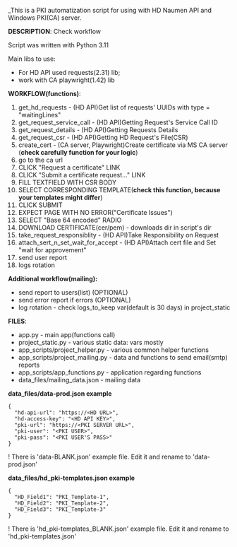 _This is a PKI automatization script for using with HD Naumen API and Windows PKI(CA) server.

**DESCRIPTION**:
Check workflow

Script was written with Python 3.11

Main libs to use:
* For HD API used requests(2.31) lib; 
* work with CA playwright(1.42) lib

**WORKFLOW(functions)**:
1. get_hd_requests - (HD API)Get list of requests' UUIDs with type = "waitingLines"
2. get_request_service_call - (HD API)Getting Request's Service Call ID
3. get_request_details - (HD API)Getting Requests Details
4. get_request_csr - (HD API)Getting HD Request's File(CSR)
5. create_cert - (CA server, Playwright)Create certificate via MS CA server (**check carefully function for your logic**)
6. go to the ca url
7. CLICK "Request a certificate" LINK
8. CLICK "Submit a certificate request..." LINK
9. FILL TEXTFIELD WITH CSR BODY
10. SELECT CORRESPONDING TEMPLATE(**check this function, because your templates might differ**)
11. CLICK SUBMIT
12. EXPECT PAGE WITH NO ERROR("Certificate Issues")
13. SELECT "Base 64 encoded" RADIO
14. DOWNLOAD CERTIFICATE(cer/pem) - downloads dir in script's dir
15. take_request_responsiblity - (HD API)Take Responsibility on Request
16. attach_sert_n_set_wait_for_accept - (HD API)Attach cert file and Set "wait for approvement"
17. send user report 
18. logs rotation

**Additional workflow(mailing):**
* send report to users(list) (OPTIONAL)
* send error report if errors (OPTIONAL)
* log rotation - check logs_to_keep var(default is 30 days) in project_static

**FILES**:
* app.py - main app(functions call)
* project_static.py - various static data: vars mostly
* app_scripts/project_helper.py - various common helper functions
* app_scripts/project_mailing.py - data and functions to send email(smtp) reports
* app_scripts/app_functions.py - application regarding functions
* data_files/mailing_data.json - mailing data

**data_files/data-prod.json example**
```
{
  "hd-api-url": "https://<HD URL>",
  "hd-access-key": "<HD API KEY>",
  "pki-url": "https://<PKI SERVER URL>",
  "pki-user": "<PKI USER>",
  "pki-pass": "<PKI USER'S PASS>"
}
```
! There is 'data-BLANK.json' example file. Edit it and rename to 'data-prod.json'

**data_files/hd_pki-templates.json example**
```
{
  "HD_Field1": "PKI_Template-1",
  "HD_Field2": "PKI_Template-2",
  "HD_Field3": "PKI_Template-3"
}
```

! There is 'hd_pki-templates_BLANK.json' example file. Edit it and rename to 'hd_pki-templates.json'
